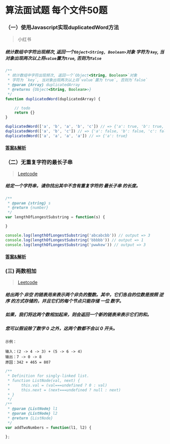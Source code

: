# 算法面试题 每个文件50题

### （一）使用Javascript实现duplicatedWord方法
> 小红书
##### 统计数组中字符出现频次, 返回一个`Object<String, Boolean>`对象 字符为 `key`, 当对象出现两次以上将`value`置为`true`, 否则为`false`

```javascript
/**
 * 统计数组中字符出现频次, 返回一个`Object<String, Boolean>`对象
 * 字符为 `key`, 当对象出现两次以上将`value`置为`true`, 否则为`false`
 * @param {Array} duplicatedArray
 * @returns {Object<String, Boolean>>}
 */
function duplicatedWord(duplicatedArray) {

    // todo
    return {}
}

duplicatedWord(['a', 'b', 'a', 'b', 'c']) // => {'a': true, 'b': true, 'c': false}
duplicatedWord(['a', 'b', 'c']) // => {'a': false, 'b': false, 'c': false}
duplicatedWord(['a', 'a', 'a', 'a']) // => {'a': true}
```

#### [答案&解析](https://github.com/QMcoder/QM-FE-Interview/issues/1)

### （二）无重复字符的最长子串
> [Leetcode](https://leetcode-cn.com/problems/add-two-numbers/)
##### 给定一个字符串，请你找出其中不含有重复字符的 最长子串 的长度。

```javascript
/**
 * @param {string} s
 * @return {number}
 */
var lengthOfLongestSubstring = function(s) {

}

console.log(lengthOfLongestSubstring('abcabcbb')) // output => 3
console.log(lengthOfLongestSubstring('bbbbb')) // output => 1
console.log(lengthOfLongestSubstring('pwwkew')) // output => 3
```

#### [答案&解析](https://github.com/QMcoder/QM-FE-Interview/issues/4)

### (三) 两数相加
> [Leetcode](https://leetcode-cn.com/problems/add-two-numbers/)

##### 给出两个 **非空** 的链表用来表示两个非负的整数。其中，它们各自的位数是按照 **逆序** 的方式存储的，并且它们的每个节点只能存储 **一位** 数字。

##### 如果，我们将这两个数相加起来，则会返回一个新的链表来表示它们的和。

##### 您可以假设除了数字 0 之外，这两个数都不会以 0 开头。

```text
示例：

输入：(2 -> 4 -> 3) + (5 -> 6 -> 4)
输出：7 -> 0 -> 8
原因：342 + 465 = 807
```

```javascript
/**
 * Definition for singly-linked list.
 * function ListNode(val, next) {
 *     this.val = (val===undefined ? 0 : val)
 *     this.next = (next===undefined ? null : next)
 * }
 */
/**
 * @param {ListNode} l1
 * @param {ListNode} l2
 * @return {ListNode}
 */
var addTwoNumbers = function(l1, l2) {
    
};
```